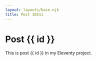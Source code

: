 ```yaml
---
layout: layouts/base.njk
title: Post 10511
---
```


# Post {{ id }}

This is post {{ id }} in my Eleventy project.
